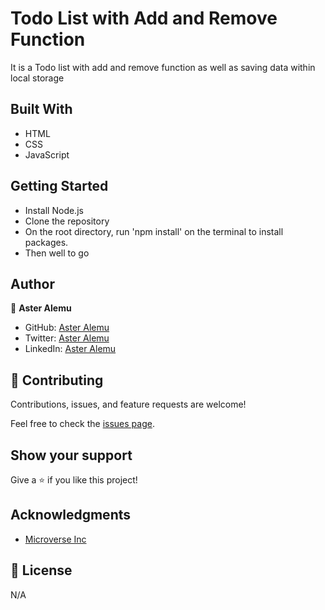 # Todo List with Add and Remove Function

It is a Todo list with add and remove function as well as saving data within local storage

## Built With

- HTML
- CSS
- JavaScript

## Getting Started

- Install Node.js
- Clone the repository 
- On the root directory, run 'npm install' on the terminal to install packages.
- Then well to go

## Author

👤 **Aster Alemu**

- GitHub: [Aster Alemu](https://github.com/aster-alemu)
- Twitter: [Aster Alemu](https://twitter.com/aster_alemu)
- LinkedIn: [Aster Alemu](https://www.linkedin.com/in/aster-alemu/)

## 🤝 Contributing

Contributions, issues, and feature requests are welcome!

Feel free to check the [issues page](../../issues/).

## Show your support

Give a ⭐️ if you like this project!

## Acknowledgments

- [Microverse Inc](https://www.microverse.org/)

## 📝 License

N/A
